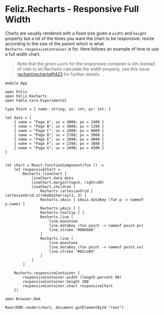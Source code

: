 # Feliz.Recharts - Responsive Full Width

Charts are usually rendered with a fixed size given a `width` and `height` property but a lot of the times you want the chart to be responsive: resize according to the size of the parent which is what `Recharts.responsiveContainer` is for. Here follows an example of how to use a full width chart.

> Note that the given `width` for the responsive container is `99%` instead of `100%` to let Recharts calculate the width properly, see this issue [rechart/recharts#1423](https://github.com/recharts/recharts/issues/1423) for further details.


```fsharp:recharts-line-responsivefullwidth
module App

open Feliz
open Feliz.Recharts
open Fable.Core.Experimental

type Point = { name: string; uv: int; pv: int; }

let data = [
    { name = "Page A"; uv = 4000; pv = 2400 }
    { name = "Page B"; uv = 3000; pv = 1398 }
    { name = "Page C"; uv = 2000; pv = 9800 }
    { name = "Page D"; uv = 2780; pv = 3908 }
    { name = "Page E"; uv = 1890; pv = 4800 }
    { name = "Page F"; uv = 2390; pv = 3800 }
    { name = "Page G"; uv = 3490; pv = 4300 }
]


let chart = React.functionComponent(fun () ->
    let responsiveChart =
        Recharts.lineChart [
            lineChart.data data
            lineChart.margin(top=5, right=30)
            lineChart.children [
                Recharts.cartesianGrid [ cartesianGrid.strokeDasharray(3, 3) ]
                Recharts.xAxis [ xAxis.dataKey (fun p -> nameof p.name) ]
                Recharts.yAxis [ ]
                Recharts.tooltip [ ]
                Recharts.line [
                    line.monotone
                    line.dataKey (fun point -> nameof point.pv)
                    line.stroke "#8884d8"
                ]
                Recharts.line [
                    line.monotone
                    line.dataKey (fun point -> nameof point.uv)
                    line.stroke "#82ca9d"
                ]
            ]
        ]

    Recharts.responsiveContainer [
        responsiveContainer.width (length.percent 99)
        responsiveContainer.height 300
        responsiveContainer.chart responsiveChart
    ])

open Browser.Dom

ReactDOM.render(chart, document.getElementById "root")
```